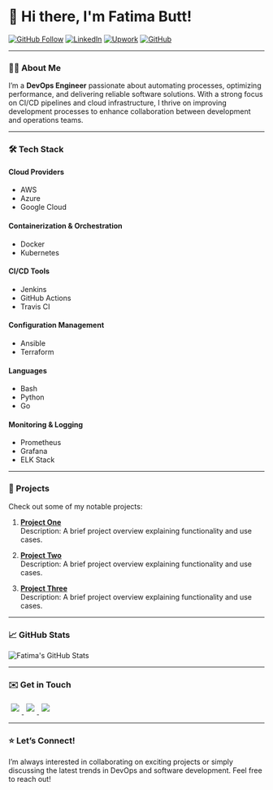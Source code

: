 # 👋 Hi there, I'm Fatima Butt!

[![GitHub Follow](https://img.shields.io/github/followers/fatimabutt1899?style=social)](https://github.com/fatimabutt1899)
[![LinkedIn](https://img.shields.io/badge/LinkedIn-Fatima_Butt-blue?style=flat-square&logo=linkedin)](https://www.linkedin.com/in/fatimabutt/)
[![Upwork](https://img.shields.io/badge/Upwork-Fatima_Butt-orange?style=flat-square&logo=upwork)](https://www.upwork.com/freelancers/~011fd3a9ae7016e036?mp_source=share)
[![GitHub](https://img.shields.io/badge/GitHub-Fatima_Butt-black?style=flat-square&logo=github)](https://github.com/fatimabutt1899)

---

### 👨‍💻 About Me
I’m a **DevOps Engineer** passionate about automating processes, optimizing performance, and delivering reliable software solutions. With a strong focus on CI/CD pipelines and cloud infrastructure, I thrive on improving development processes to enhance collaboration between development and operations teams.

---

### 🛠️ Tech Stack
#### Cloud Providers
- AWS
- Azure
- Google Cloud

#### Containerization & Orchestration
- Docker
- Kubernetes

#### CI/CD Tools
- Jenkins
- GitHub Actions
- Travis CI

#### Configuration Management
- Ansible
- Terraform

#### Languages
- Bash
- Python
- Go

#### Monitoring & Logging
- Prometheus
- Grafana
- ELK Stack

---

### 🌟 Projects
Check out some of my notable projects:

1. **[Project One](https://github.com/fatimabutt1899/project-one)**  
   Description: A brief project overview explaining functionality and use cases.

2. **[Project Two](https://github.com/fatimabutt1899/project-two)**  
   Description: A brief project overview explaining functionality and use cases.

3. **[Project Three](https://github.com/fatimabutt1899/project-three)**  
   Description: A brief project overview explaining functionality and use cases.

---

### 📈 GitHub Stats
![Fatima's GitHub Stats](https://github-readme-stats.vercel.app/api?username=fatimabutt1899&show_icons=true&hide_title=true&count_private=true&theme=radical)

---

### ✉️ Get in Touch
<a href="https://twitter.com/your_twitter_handle" rel="nofollow">
    <img src="https://example.com/path_to_your_twitter_icon.png" style="max-width: 30px; margin: 5px;">
</a>
<a href="https://www.linkedin.com/in/fatimabutt/" rel="nofollow">
    <img src="https://example.com/path_to_your_linkedin_icon.png" style="max-width: 30px; margin: 5px;">
</a>
<a href="https://www.upwork.com/freelancers/~011fd3a9ae7016e036?mp_source=share" rel="nofollow">
    <img src="https://example.com/path_to_your_upwork_icon.png" style="max-width: 30px; margin: 5px;">
</a>

---

### ⭐️ Let’s Connect!
I’m always interested in collaborating on exciting projects or simply discussing the latest trends in DevOps and software development. Feel free to reach out!
